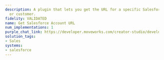 ```yaml
---
description: A plugin that lets you get the URL for a specific Salesforce account
  or customer.
fidelity: VALIDATED
name: Get Salesforce Account URL
num_implementations: 1
purple_chat_link: https://developer.moveworks.com/creator-studio/developer-tools/purple-chat?purple_chat_v1=%7B%22settings%22%3A%7B%22colorStyle%22%3A%22LIGHT%22%2C%22startTime%22%3A%2211%3A43+AM%22%2C%22defaultPerson%22%3A%22GWEN%22%2C%22editable%22%3Atrue%7D%2C%22messages%22%3A%5B%7B%22from%22%3A%22USER%22%2C%22text%22%3A%22%3Cp%3EI%27m+working+on+the+IntelliTech+account+-+can+you+quickly+share+the+Salesforce+URL+for+them%3F%3C%2Fp%3E%22%7D%2C%7B%22from%22%3A%22ANNOTATION%22%2C%22text%22%3A%22%3Cp%3E%E2%9C%85+Working+on+%3Cb%3EIntelliTech+Salesforce+URL%3C%2Fb%3E%3Cbr%3E%E2%8F%B3+Calling+Plugin+%3Cb%3EGet+Salesforce+Account+URL%3C%2Fb%3E%3C%2Fp%3E%22%7D%2C%7B%22from%22%3A%22BOT%22%2C%22text%22%3A%22Found+it%21+Here+is+the+Salesforce+URL+for+the+IntelliTech+account%3A+%3Ca+href%3D%5C%22https%3A%2F%2Fsalesforce.com%2Faccount%2FIntelliTech%5C%22%3Ehttps%3A%2F%2Fsalesforce.com%2Faccount%2FIntelliTech%3C%2Fa%3E.+Is+there+anything+else+you%27d+like+help+with%3F%22%7D%5D%7D
solution_tags:
- Sales
systems:
- salesforce
---
```

